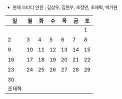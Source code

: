 - 현재 스터디 인원 : 김상우, 김현우, 조정민, 조재혁, 박가현

|일|월|화|수|목|금|토|
|---|---|---|---|---|---|---|
|||||||1|
||||||||
|2|3|4|5|6|7|8|
||||||||
|9|10|11|12|13|14|15|
||||||||
|16|17|18|19|20|21|22|
||||||||
|23|24|25|26|27|28|29|
||||||||
|30|||||||
|조재혁|||||||
